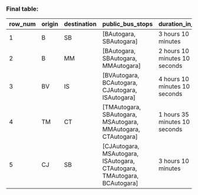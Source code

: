 ### Final table:
| row_num | origin | destination | public_bus_stops | duration_in_h_1 | duration_in_h_2 | duration_in_h_3 | duration_in_h_4 | duration_in_h_5 | duration_in_h_total | duration_in_min_total |
| -|-|-|-|-|-|-|-|-|-|-|
| 1|B|SB|[BAutogara, SBAutogara]|3 hours 10 minutes|||||3 hours 10 minutes|190.0 min|
| 2|B|MM|[BAutogara, SBAutogara, MMAutogara]|2 hours 10 minutes 10 seconds|1 hours 50 minutes||||4 hours 10 seconds|240.17 min|
| 3|BV|IS|[BVAutogara, BCAutogara, CJAutogara, ISAutogara]|4 hours 10 minutes 10 seconds|2 hours 49 minutes 50 seconds|35 minutes|||7 hours 35 minutes|455.0 min|
| 4|TM|CT|[TMAutogara, SBAutogara, MSAutogara, MMAutogara, CTAutogara]|1 hours 35 minutes 10 seconds|6 hours 9 minutes 50 seconds|2 hours 15 minutes|1 hours 15 minutes||11 hours 15 minutes|675.0 min|
| 5|CJ|SB|[CJAutogara, MSAutogara, ISAutogara, CTAutogara, TMAutogara, BCAutogara]|3 hours 10 minutes|2 hours 10 minutes|55 minutes|1 hours 10 minutes|1 hours 10 minutes|8 hours 35 minutes|510.0 min|
